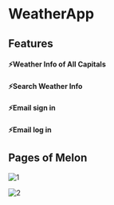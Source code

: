 # WeatherApp
 

## Features

#### ⚡Weather Info of All Capitals
#### ⚡Search Weather Info
#### ⚡Email sign in
#### ⚡Email log in


## Pages of Melon

![1](https://user-images.githubusercontent.com/96086932/234418495-59a2b271-fa2a-4344-a1c4-30d4462ad14a.png)

![2](https://user-images.githubusercontent.com/96086932/234418499-15a5738b-9493-4a8e-b309-ea368e2783d4.png)

